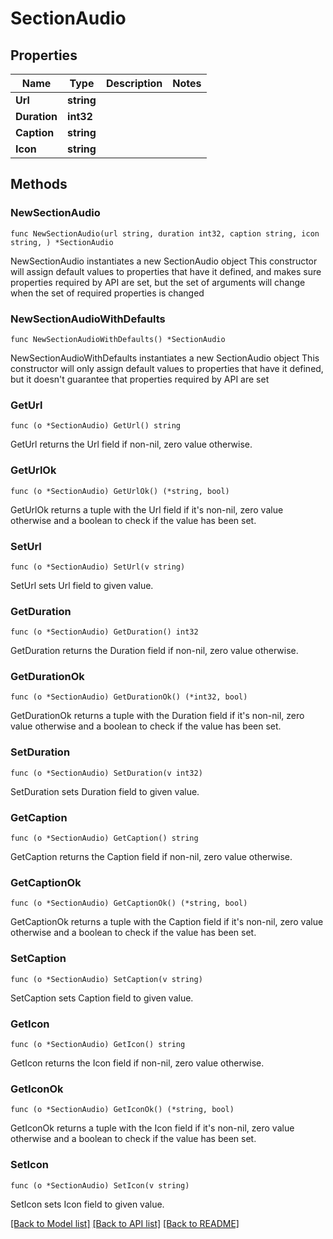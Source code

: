 # SectionAudio

## Properties

Name | Type | Description | Notes
------------ | ------------- | ------------- | -------------
**Url** | **string** |  | 
**Duration** | **int32** |  | 
**Caption** | **string** |  | 
**Icon** | **string** |  | 

## Methods

### NewSectionAudio

`func NewSectionAudio(url string, duration int32, caption string, icon string, ) *SectionAudio`

NewSectionAudio instantiates a new SectionAudio object
This constructor will assign default values to properties that have it defined,
and makes sure properties required by API are set, but the set of arguments
will change when the set of required properties is changed

### NewSectionAudioWithDefaults

`func NewSectionAudioWithDefaults() *SectionAudio`

NewSectionAudioWithDefaults instantiates a new SectionAudio object
This constructor will only assign default values to properties that have it defined,
but it doesn't guarantee that properties required by API are set

### GetUrl

`func (o *SectionAudio) GetUrl() string`

GetUrl returns the Url field if non-nil, zero value otherwise.

### GetUrlOk

`func (o *SectionAudio) GetUrlOk() (*string, bool)`

GetUrlOk returns a tuple with the Url field if it's non-nil, zero value otherwise
and a boolean to check if the value has been set.

### SetUrl

`func (o *SectionAudio) SetUrl(v string)`

SetUrl sets Url field to given value.


### GetDuration

`func (o *SectionAudio) GetDuration() int32`

GetDuration returns the Duration field if non-nil, zero value otherwise.

### GetDurationOk

`func (o *SectionAudio) GetDurationOk() (*int32, bool)`

GetDurationOk returns a tuple with the Duration field if it's non-nil, zero value otherwise
and a boolean to check if the value has been set.

### SetDuration

`func (o *SectionAudio) SetDuration(v int32)`

SetDuration sets Duration field to given value.


### GetCaption

`func (o *SectionAudio) GetCaption() string`

GetCaption returns the Caption field if non-nil, zero value otherwise.

### GetCaptionOk

`func (o *SectionAudio) GetCaptionOk() (*string, bool)`

GetCaptionOk returns a tuple with the Caption field if it's non-nil, zero value otherwise
and a boolean to check if the value has been set.

### SetCaption

`func (o *SectionAudio) SetCaption(v string)`

SetCaption sets Caption field to given value.


### GetIcon

`func (o *SectionAudio) GetIcon() string`

GetIcon returns the Icon field if non-nil, zero value otherwise.

### GetIconOk

`func (o *SectionAudio) GetIconOk() (*string, bool)`

GetIconOk returns a tuple with the Icon field if it's non-nil, zero value otherwise
and a boolean to check if the value has been set.

### SetIcon

`func (o *SectionAudio) SetIcon(v string)`

SetIcon sets Icon field to given value.



[[Back to Model list]](../README.md#documentation-for-models) [[Back to API list]](../README.md#documentation-for-api-endpoints) [[Back to README]](../README.md)


